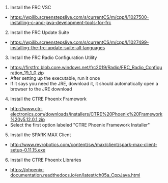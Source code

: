 1. Install the FRC VSC
  - https://wpilib.screenstepslive.com/s/currentCS/m/cpp/l/1027500-installing-c-and-java-development-tools-for-frc
  
2. Install the FRC Update Suite
  - https://wpilib.screenstepslive.com/s/currentCS/m/cpp/l/1027499-installing-the-frc-update-suite-all-languages
  
3. Install the FRC Radio Configuration Utility
  - https://firstfrc.blob.core.windows.net/frc2019/Radio/FRC_Radio_Configuration_19_1_0.zip
  - After setting up the executable, run it once
  - If it says you need the JRE, download it, it should automatically open a browser to the JRE download
  
4. Install the CTRE Phoenix Framework
  - http://www.ctr-electronics.com/downloads/installers/CTRE%20Phoenix%20Framework%20v5.12.0.1.zip
  - Select the first option labeled "CTRE Phoenix Framework Installer"
  
5. Install the SPARK MAX Client
  - http://www.revrobotics.com/content/sw/max/client/spark-max-client-setup-0.11.15.exe

6. Install the CTRE Phoenix Libraries
  - https://phoenix-documentation.readthedocs.io/en/latest/ch05a_CppJava.html
